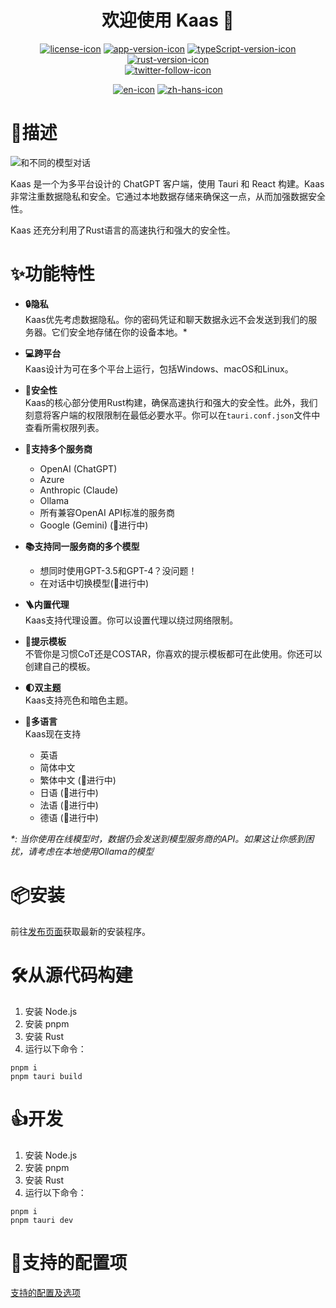 <h1 align="center">欢迎使用 Kaas 🧀</h1>
<div align="center">

[![license-icon]](https://opensource.org/license/mit)
[![app-version-icon]](https://github.com/0xfrankz/Kaas)
[![typeScript-version-icon]](https://www.typescriptlang.org/)
[![rust-version-icon]](https://www.rust-lang.org/)  
[![twitter-follow-icon]](https://x.com/thekaasapp)

</div>
<div align="center">

[![en-icon]](./README_zh-Hans.md)  [![zh-hans-icon]](./README_zh-Hans.md)

</div>

# 📄描述

![和不同的模型对话](https://github.com/user-attachments/assets/4e17f3b6-7b6a-4437-9da1-3ca03bc4b1fa)

Kaas 是一个为多平台设计的 ChatGPT 客户端，使用 Tauri 和 React 构建。Kaas 非常注重数据隐私和安全。它通过本地数据存储来确保这一点，从而加强数据安全性。

Kaas 还充分利用了Rust语言的高速执行和强大的安全性。

# ✨功能特性

- **🔒隐私**  
  Kaas优先考虑数据隐私。你的密码凭证和聊天数据永远不会发送到我们的服务器。它们安全地存储在你的设备本地。*

- **💻跨平台**  
  Kaas设计为可在多个平台上运行，包括Windows、macOS和Linux。

- **💂安全性**  
  Kaas的核心部分使用Rust构建，确保高速执行和强大的安全性。此外，我们刻意将客户端的权限限制在最低必要水平。你可以在`tauri.conf.json`文件中查看所需权限列表。

- **🤖支持多个服务商**
  - OpenAI (ChatGPT)
  - Azure
  - Anthropic (Claude)
  - Ollama
  - 所有兼容OpenAI API标准的服务商
  - Google (Gemini) (🚧进行中)


- **📚支持同一服务商的多个模型**
  - 想同时使用GPT-3.5和GPT-4？没问题！
  - 在对话中切换模型(🚧进行中)

- **🪜内置代理**  
  Kaas支持代理设置。你可以设置代理以绕过网络限制。

- **🧩提示模板**  
  不管你是习惯CoT还是COSTAR，你喜欢的提示模板都可在此使用。你还可以创建自己的模板。

- **🌓双主题**  
  Kaas支持亮色和暗色主题。

- **🦉多语言**  
  Kaas现在支持
  - 英语
  - 简体中文
  - 繁体中文 (🚧进行中)
  - 日语 (🚧进行中)
  - 法语 (🚧进行中)
  - 德语 (🚧进行中)

_*: 当你使用在线模型时，数据仍会发送到模型服务商的API。如果这让你感到困扰，请考虑在本地使用Ollama的模型_

# 📦安装

前往[发布页面](https://github.com/0xfrankz/kaas/releases)获取最新的安装程序。

# 🛠️从源代码构建

1. 安装 Node.js
2. 安装 pnpm
3. 安装 Rust
4. 运行以下命令：

```
pnpm i
pnpm tauri build
```

# 👍开发

1. 安装 Node.js
2. 安装 pnpm
3. 安装 Rust
4. 运行以下命令：

```
pnpm i
pnpm tauri dev
```

# 🤖支持的配置项

[支持的配置及选项](./docs/options_zh-Hans.md)

[app-version-icon]: https://img.shields.io/github/package-json/v/0xfrankz/Kaas?color=f8c611
[typescript-version-icon]: https://img.shields.io/github/package-json/dependency-version/0xfrankz/Kaas/dev/typescript
[rust-version-icon]: https://img.shields.io/badge/Rust-1.75.0-dea584
[license-icon]: https://img.shields.io/github/license/0xfrankz/Kaas
[twitter-follow-icon]: https://img.shields.io/twitter/follow/thekaasapp
[en-icon]: https://img.shields.io/badge/English-teal?style=flat-square
[zh-hans-icon]: https://img.shields.io/badge/%E7%AE%80%E4%BD%93%E4%B8%AD%E6%96%87-teal?style=flat-square

